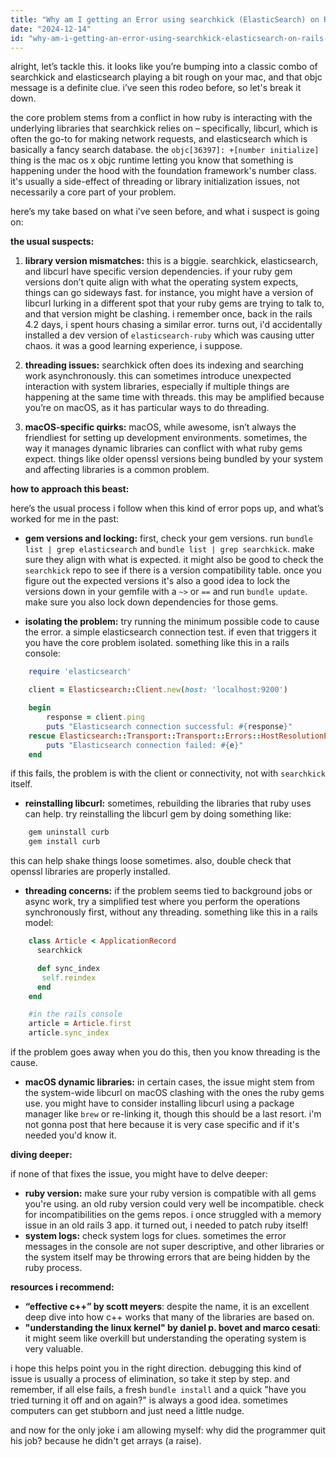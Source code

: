 ```yaml
---
title: "Why am I getting an Error using searchkick (ElasticSearch) on Rails (macOS 12.4) ETHON: Libcurl initialized objc[36397]: +[NSNumber initialize]?"
date: "2024-12-14"
id: "why-am-i-getting-an-error-using-searchkick-elasticsearch-on-rails-macos-124-ethon-libcurl-initialized-objc36397-nsnumber-initialize"
---
```


alright, let’s tackle this. it looks like you’re bumping into a classic combo of searchkick and elasticsearch playing a bit rough on your mac, and that objc message is a definite clue. i’ve seen this rodeo before, so let's break it down.

the core problem stems from a conflict in how ruby is interacting with the underlying libraries that searchkick relies on – specifically, libcurl, which is often the go-to for making network requests, and elasticsearch which is basically a fancy search database. the `objc[36397]: +[number initialize]` thing is the mac os x objc runtime letting you know that something is happening under the hood with the foundation framework's number class. it's usually a side-effect of threading or library initialization issues, not necessarily a core part of your problem.

here’s my take based on what i’ve seen before, and what i suspect is going on:

**the usual suspects:**

1.  **library version mismatches:** this is a biggie. searchkick, elasticsearch, and libcurl have specific version dependencies. if your ruby gem versions don’t quite align with what the operating system expects, things can go sideways fast. for instance, you might have a version of libcurl lurking in a different spot that your ruby gems are trying to talk to, and that version might be clashing. i remember once, back in the rails 4.2 days, i spent hours chasing a similar error. turns out, i'd accidentally installed a dev version of `elasticsearch-ruby` which was causing utter chaos. it was a good learning experience, i suppose.

2.  **threading issues:** searchkick often does its indexing and searching work asynchronously. this can sometimes introduce unexpected interaction with system libraries, especially if multiple things are happening at the same time with threads. this may be amplified because you’re on macOS, as it has particular ways to do threading.

3.  **macOS-specific quirks:** macOS, while awesome, isn’t always the friendliest for setting up development environments. sometimes, the way it manages dynamic libraries can conflict with what ruby gems expect. things like older openssl versions being bundled by your system and affecting libraries is a common problem.

**how to approach this beast:**

here’s the usual process i follow when this kind of error pops up, and what’s worked for me in the past:

*   **gem versions and locking:** first, check your gem versions. run `bundle list | grep elasticsearch` and `bundle list | grep searchkick`. make sure they align with what is expected. it might also be good to check the `searchkick` repo to see if there is a version compatibility table. once you figure out the expected versions it's also a good idea to lock the versions down in your gemfile with a `~>` or `==` and run `bundle update`. make sure you also lock down dependencies for those gems.

*   **isolating the problem:** try running the minimum possible code to cause the error. a simple elasticsearch connection test. if even that triggers it you have the core problem isolated. something like this in a rails console:
```ruby
    require 'elasticsearch'

    client = Elasticsearch::Client.new(host: 'localhost:9200')

    begin
        response = client.ping
        puts "Elasticsearch connection successful: #{response}"
    rescue Elasticsearch::Transport::Transport::Errors::HostResolutionError => e
        puts "Elasticsearch connection failed: #{e}"
    end
```

if this fails, the problem is with the client or connectivity, not with `searchkick` itself.

*   **reinstalling libcurl:** sometimes, rebuilding the libraries that ruby uses can help. try reinstalling the libcurl gem by doing something like:
```bash
    gem uninstall curb
    gem install curb
```

this can help shake things loose sometimes. also, double check that openssl libraries are properly installed.

*   **threading concerns:**  if the problem seems tied to background jobs or async work, try a simplified test where you perform the operations synchronously first, without any threading. something like this in a rails model:
```ruby
    class Article < ApplicationRecord
      searchkick

      def sync_index
       self.reindex
      end
    end

    #in the rails console
    article = Article.first
    article.sync_index
```

if the problem goes away when you do this, then you know threading is the cause.

*   **macOS dynamic libraries:** in certain cases, the issue might stem from the system-wide libcurl on macOS clashing with the ones the ruby gems use. you might have to consider installing libcurl using a package manager like `brew` or re-linking it, though this should be a last resort. i'm not gonna post that here because it is very case specific and if it's needed you'd know it.

**diving deeper:**

if none of that fixes the issue, you might have to delve deeper:

*   **ruby version:** make sure your ruby version is compatible with all gems you're using. an old ruby version could very well be incompatible. check for incompatibilities on the gems repos. i once struggled with a memory issue in an old rails 3 app. it turned out, i needed to patch ruby itself!
*   **system logs:** check system logs for clues. sometimes the error messages in the console are not super descriptive, and other libraries or the system itself may be throwing errors that are being hidden by the ruby process.

**resources i recommend:**

*   **“effective c++” by scott meyers**: despite the name, it is an excellent deep dive into how c++ works that many of the libraries are based on.
*   **"understanding the linux kernel" by daniel p. bovet and marco cesati**: it might seem like overkill but understanding the operating system is very valuable.

i hope this helps point you in the right direction. debugging this kind of issue is usually a process of elimination, so take it step by step. and remember, if all else fails, a fresh `bundle install` and a quick "have you tried turning it off and on again?" is always a good idea. sometimes computers can get stubborn and just need a little nudge.

and now for the only joke i am allowing myself: why did the programmer quit his job? because he didn't get arrays (a raise).
